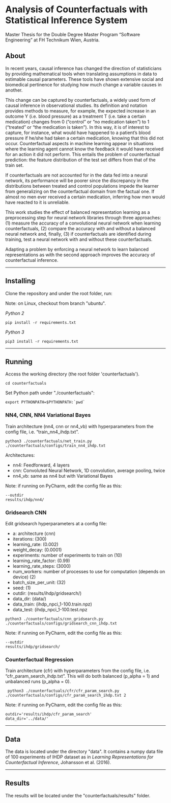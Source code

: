 # Analysis of Counterfactuals with Statistical Inference System
Master Thesis for the Double Degree Master Program “Software Engineering” at FH Technikum Wien, Austria.

## About
In recent years, causal inference has changed the direction of statisticians by providing mathematical tools when translating assumptions in data to estimable causal parameters. These tools have shown extensive social and biomedical pertinence for studying how much change a variable causes in another. 

This change can be captured by counterfactuals, a widely used form of causal inference in observational studies. Its definition and notation provides methods to measure, for example, the expected increase in an outcome Y (i.e. blood pressure) as a treatment T (i.e. take a certain medication) changes from 0 (“control” or “no medication taken”) to 1 (“treated” or “the medication is taken”). In this way, it is of interest to capture, for instance, what would have happened to a patient’s blood pressure if he/she had taken a certain medication, knowing that this did not occur. 
Counterfactual aspects in machine learning appear in situations where the learning agent cannot know the feedback it would have received for an action it did not perform. This entails the problem of counterfactual prediction: the feature distribution of the test set differs from that of the train set. 

If counterfactuals are not accounted for in the data fed into a neural network, its performance will be poorer since the discrepancy in the distributions between treated and control populations impede the learner from generalizing on the counterfactual domain from the factual one. If almost no men ever received a certain medication, inferring how men would have reacted to it is unreliable. 

This work studies the effect of balanced representation learning as a preprocessing step for neural network libraries through three approaches: (1) measure the accuracy of a convolutional neural network when learning counterfactuals, (2) compare the accuracy with and without a balanced neural network and, finally, (3) if counterfactuals are identified during training, test a neural network with and without these counterfactuals. 

Adapting a problem by enforcing a neural network to learn balanced representations as with the second approach improves the accuracy of counterfactual inference.

---

## Installing

Clone the repository and under the root folder, run:

Note: on Linux, checkout from branch "ubuntu".

*Python 2*
```shell script
pip install -r requirements.txt
```

*Python 3*
```shell script
pip3 install -r requirements.txt
```
---

## Running

Access the working directory (the root folder 'counterfactuals').

```shell script
cd counterfactuals
```

Set Python path under "./counterfactuals":
```shell script
export PYTHONPATH=$PYTHONPATH:`pwd` 
```

### NN4, CNN, NN4 Variational Bayes
Train architecture (nn4, cnn or nn4_vb) with hyperparameters from the config file, i.e. “train_nn4_ihdp.txt”.
```shell script
python3 ./counterfactuals/net_train.py ./counterfactuals/configs/train_nn4_ihdp.txt
```

Architectures:
* nn4: Feedforward, 4 layers
* cnn: Convoluted Neural Network, 1D convolution, average pooling, twice
* nn4_vb: same as nn4 but with Variational Bayes

Note: if running on PyCharm, edit the config file as this:
```shell script
--outdir
results/ihdp/nn4/
```

### Gridsearch CNN

Edit gridsearch hyperparameters at a config file:
* a: architecture (cnn)
* iterations: (300)
* learning_rate: (0.002)
* weight_decay: (0.0001)
* experiments: number of experiments to train on (10)
* learning_rate_factor: (0.99)
* learning_rate_steps: (3000)
* num_workers: number of processes to use for computation (depends on device) (2)
* batch_size_per_unit: (32)
* seed: (1)
* outdir: (results/ihdp/gridsearch/)
* data_dir: (data/)
* data_train: (ihdp_npci_1-100.train.npz)
* data_test: (ihdp_npci_1-100.test.npz

```shell script
python3 ./counterfactuals/cnn_gridsearch.py ./counterfactuals/configs/gridsearch_cnn_ihdp.txt
```

Note: if running on PyCharm, edit the config file as this:
```shell script
--outdir
results/ihdp/gridsearch/
```

### Counterfactual Regression
Train architecture (cfr) with hyperparameters from the config file, i.e. “cfr_param_search_ihdp.txt”.
This will do both balanced (p_alpha = 1) and unbalanced runs (p_alpha = 0).

```shell script
 python3 ./counterfactuals/cfr/cfr_param_search.py ./counterfactuals/configs/cfr_param_search_ihdp.txt 2
```

Note: if running on PyCharm, edit the config file as this:
```shell script
outdir='results/ihdp/cfr_param_search'
data_dir='../data/'
```

---

## Data
The data is located under the directory "data".
It contains a numpy data file of 100 experiments of IHDP dataset as in _Learning Representations for Counterfactual Inference_, Johansson et al. (2016).

---

## Results
The results will be located under the "counterfactuals/results" folder.
